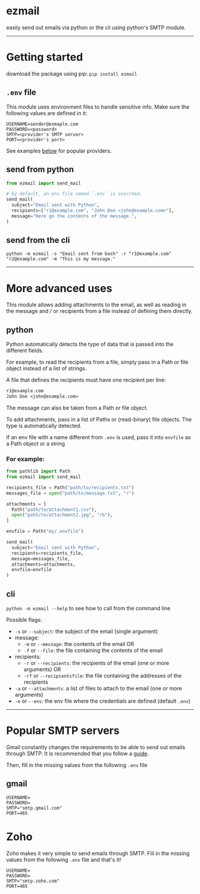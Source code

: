 # ezmail
easily send out emails via python or the cli using python's SMTP module.

---

# Getting started
download the package using pip: `pip install ezmail`

## `.env` file
This module uses environment files to handle sensitive info.
Make sure the following values are defined in it:
```.env
USERNAME=sender@exmaple.com
PASSWORD=<password>
SMTP=<provider's SMTP server>
PORT=<provider's port>
```
See examples [below](https://github.com/Alex23rodriguez/ezmail/edit/main/README.md#smtp-servers) for popular providers.

## send from python
```python
from ezmail import send_mail

# by default, an env file named `.env` is searched.
send_mail(
  subject="Email sent with Python",
  recipients=["r1@example.com", "John Doe <john@example.com>"],
  message="Here go the contents of the message.",
)
```

## send from the cli
`python -m ezmail -s "Email sent from bash" -r "r1@example.com" "r2@example.com" -m "This is my message."`

---

# More advanced uses
This module allows adding attachments to the email, as well as reading in the message and / or recipients from a file instead of defining them directly.

## python
Python automatically detects the type of data that is passed into the different fields.

For example, to read the recipients from a file, simply pass in a Path or file object instead of a list of strings.

A file that defines the recipients must have one recipient per line:
```recipients.txt
r1@example.com
John Doe <john@example.com>
```
The message can also be taken from a Path or file object.

To add attachments, pass in a list of Paths or (read-binary) file objects. The type is automatically detected.

If an env file with a name different from `.env` is used, pass it into `envfile` as a Path object or a string
### For example:
```python
from pathlib import Path
from ezmail import send_mail

recipients_file = Path("path/to/recipients.txt")
messages_file = open("path/to/message.txt", "r")

attachments = [
  Path("path/to/attachment1.csv"),
  open("path/to/attachment2.jpg", "rb"),
]

envfile = Path("my/.envfile")

send_mail(
  subject="Email sent with Python",
  recipients=recipients_file,
  message=messages_file,
  attachments=attachments,
  envfile=envfile
)
```

## cli
`python -m ezmail --help` to see how to call from the command line

Possible flags:
- `-s` or `--subject`: the subject of the email (single argument)
- message:
  - `-m` or `--message`: the contents of the email OR
  - `-f` or `--file`: the file containing the contents of the email
- recipients:
  - `-r` or `--recipients`: the recipients of the email (one or more arguments) OR
  - `-rf` or `--recipientsfile`: the file containing the addresses of the recipients
- `-a` or `--attachments`: a list of files to attach to the email (one or more arguments)
- `-e` or `--env`: the env file where the credentials are defined (default `.env`)

---

# Popular SMTP servers
Gmail constantly changes the requirements to be able to send out emails through SMTP. It is recommended that you follow a [guide](https://www.gmass.co/blog/gmail-smtp/).

Then, fill in the missing values from the following `.env` file
## gmail
```.env
USERNAME=
PASSWORD=
SMTP="smtp.gmail.com"
PORT=465
```

# Zoho
Zoho makes it very simple to send emails through SMTP. Fill in the missing values from the following `.env` file and that's it!
```.env
USERNAME=
PASSWORD=
SMTP="smtp.zoho.com"
PORT=465
```

